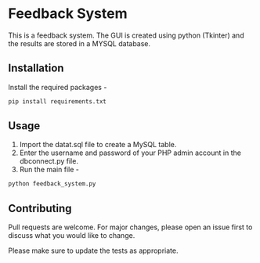 # Feedback System

This is a feedback system. The GUI is created using python (Tkinter) and the results are stored in a MYSQL database.

## Installation

Install the required packages - 
```cmd
pip install requirements.txt
```

## Usage

1. Import the datat.sql file to create a MySQL table.
2. Enter the username and password of your PHP admin account in the dbconnect.py file.
3. Run the main file - 

```python
python feedback_system.py
```

## Contributing
Pull requests are welcome. For major changes, please open an issue first to discuss what you would like to change.

Please make sure to update the tests as appropriate.

